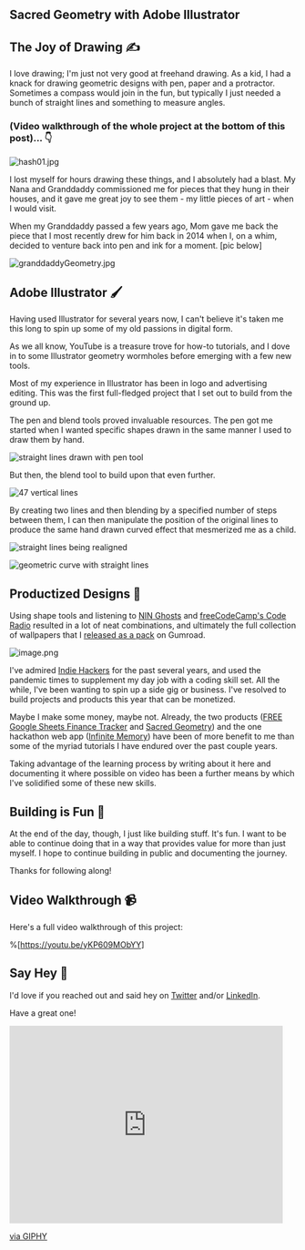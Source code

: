 ## Sacred Geometry with Adobe Illustrator

## The Joy of Drawing ✍️

I love drawing; I'm just not very good at freehand drawing. As a kid, I had a knack for drawing geometric designs with pen, paper and a protractor. Sometimes a compass would join in the fun, but typically I just needed a bunch of straight lines and something to measure angles. 

### (Video walkthrough of the whole project at the bottom of this post)... 👇

![hash01.jpg](https://cdn.hashnode.com/res/hashnode/image/upload/v1647289886993/947P8-Igx.jpg)

I lost myself for hours drawing these things, and I absolutely had a blast. My Nana and Granddaddy commissioned me for pieces that they hung in their houses, and it gave me great joy to see them - my little pieces of art - when I would visit.

When my Granddaddy passed a few years ago, Mom gave me back the piece that I most recently drew for him back in 2014 when I, on a whim, decided to venture back into pen and ink for a moment. [pic below]


![granddaddyGeometry.jpg](https://cdn.hashnode.com/res/hashnode/image/upload/v1647445742707/CMF0D0Dvr.jpg)

## Adobe Illustrator 🖌️

Having used Illustrator for several years now, I can't believe it's taken me this long to spin up some of my old passions in digital form.

As we all know, YouTube is a treasure trove for how-to tutorials, and I dove in to some Illustrator geometry wormholes before emerging with a few new tools.

Most of my experience in Illustrator has been in logo and advertising editing. This was the first full-fledged project that I set out to build from the ground up.

The pen and blend tools proved invaluable resources. The pen got me started when I wanted specific shapes drawn in the same manner I used to draw them by hand. 


![straight lines drawn with pen tool](https://cdn.hashnode.com/res/hashnode/image/upload/v1647446799987/96SaJPAkQ.png)


But then, the blend tool to build upon that even further. 


![47 vertical lines](https://cdn.hashnode.com/res/hashnode/image/upload/v1647446897080/dONOqIHpW.png)

By creating two lines and then blending by a specified number of steps between them, I can then manipulate the position of the original lines to produce the same hand drawn curved effect that mesmerized me as a child.

![straight lines being realigned](https://cdn.hashnode.com/res/hashnode/image/upload/v1647446682172/CD9PAB8LF.png)

![geometric curve with straight lines](https://cdn.hashnode.com/res/hashnode/image/upload/v1647446727517/uXGtU0Z1k.png)

## Productized Designs 🏦

Using shape tools and listening to [NIN Ghosts](https://youtu.be/EojUUSNjhRg) and [freeCodeCamp's Code Radio](https://coderadio.freecodecamp.org/) resulted in a lot of neat combinations, and ultimately the full collection of wallpapers that I [released as a pack](https://eamonn.gumroad.com/l/sacred-geometry) on Gumroad. 

![image.png](https://cdn.hashnode.com/res/hashnode/image/upload/v1647362456690/kLjHq6b8Y.png)

I've admired [Indie Hackers](https://www.indiehackers.com/) for the past several years, and used the pandemic times to supplement my day job with a coding skill set. All the while, I've been wanting to spin up a side gig or business. I've resolved to build projects and products this year that can be monetized.

Maybe I make some money, maybe not. Already, the two products ([FREE Google Sheets Finance Tracker](https://eamonn.gumroad.com/l/personalfinance) and [Sacred Geometry](https://eamonn.gumroad.com/l/sacred-geometry)) and the one hackathon web app ([Infinite Memory](https://infinite-memory.netlify.app/)) have been of more benefit to me than some of the myriad tutorials I have endured over the past couple years.

Taking advantage of the learning process by writing about it here and documenting it where possible on video has been a further means by which I've solidified some of these new skills. 

## Building is Fun 🤗

At the end of the day, though, I just like building stuff. It's fun. I want to be able to continue doing that in a way that provides value for more than just myself. I hope to continue building in public and documenting the journey. 

Thanks for following along!

## Video Walkthrough 📹

Here's a full video walkthrough of this project:

%[https://youtu.be/yKP609MObYY]

## Say Hey 👋

I'd love if you reached out and said hey on [Twitter](https://twitter.com/EamonnCottrell) and/or [LinkedIn](https://www.linkedin.com/in/eamonncottrell/). 

Have a great one!

<iframe src="https://giphy.com/embed/26ufgSwMRqauQWqL6" width="480" height="347" frameBorder="0" class="giphy-embed" allowFullScreen></iframe><p><a href="https://giphy.com/gifs/snl-saturday-night-live-1990s-26ufgSwMRqauQWqL6">via GIPHY</a></p>
